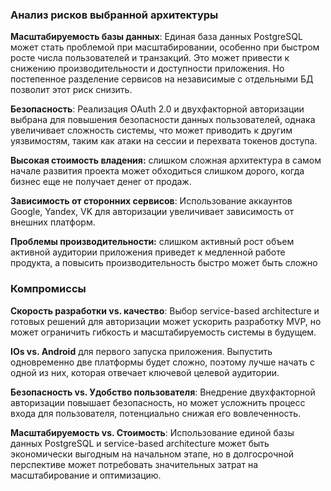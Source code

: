 ### Анализ рисков выбранной архитектуры

**Масштабируемость базы данных**: Единая база данных PostgreSQL может стать проблемой при масштабировании, особенно при быстром росте числа пользователей и транзакций. Это может привести к снижению производительности и доступности приложения. Но постепенное разделение сервисов на независимые с отдельными БД позволит этот риск снизить.

**Безопасность**: Реализация OAuth 2.0 и двухфакторной авторизации выбрана для повышения безопасности данных пользователей, однака увеличивает сложность системы, что может приводить к другим уязвимостям, таким как атаки на сессии и перехвата токенов доступа.

**Высокая стоимость владения:** слишком сложная архитектура в самом начале развития проекта может обходиться слишком дорого, когда бизнес еще не получает денег от продаж.

**Зависимость от сторонних сервисов**: Использование аккаунтов Google, Yandex, VK для авторизации увеличивает зависимость от внешних платформ.

**Проблемы производительности:** слишком активный рост объем активной аудитории приложения приведет к медленной работе продукта, а повысить производительность быстро может быть сложно</br>


### Компромиссы

**Скорость разработки vs. качество**: Выбор service-based architecture и готовых решений для авторизации может ускорить разработку MVP, но может ограничить гибкость и масштабируемость системы в будущем.

**IOs vs. Android** для первого запуска приложения. Выпустить одновременно две платформы будет сложно, поэтому лучше начать с одной из них, которая отвечает ключевой целевой аудитории. 

**Безопасность vs. Удобство пользователя**: Внедрение двухфакторной авторизации повышает безопасность, но может усложнить процесс входа для пользователя, потенциально снижая его вовлеченность.

**Масштабируемость vs. Стоимость**: Использование единой базы данных PostgreSQL и service-based architecture может быть экономически выгодным на начальном этапе, но в долгосрочной перспективе может потребовать значительных затрат на масштабирование и оптимизацию.



